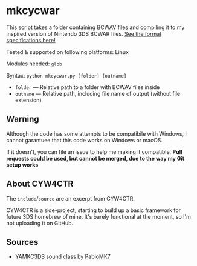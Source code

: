# mkcycwar

This script takes a folder containing BCWAV files and compiling it to my inspired version of Nintendo 3DS BCWAR files.
[See the format specifications here!](https://github.com/CyberYoshi64/cy64-scriptbox/blob/main/mkcycwar/zfmt-cycwar.md)

Tested & supported on following platforms: Linux

Modules needed: `glob`

Syntax: `python mkcycwar.py [folder] [outname]`

- `folder` — Relative path to a folder with BCWAV files inside
- `outname` — Relative path, including file name of output (without file extension)

## Warning

Although the code has some attempts to be compatibile with Windows, I cannot garantuee that this code works on Windows or macOS.

If it doesn't, you can file an issue to help me making it compatible. **Pull requests could be used, but cannot be merged, due to the way my Git setup works**

## About CYW4CTR

The `include`/`source` are an excerpt from CYW4CTR.

CYW4CTR is a side-project, starting to build up a basic framework for future 3DS homebrew of mine. It's barely functional at the moment, so I'm not uploading it on GitHub.

## Sources

- [YAMKC3DS sound class](https://github.com/PabloMK7/YAMKC_3DS/blob/main/source/Sound.cpp) by [PabloMK7](https://github.com/PabloMK7)
